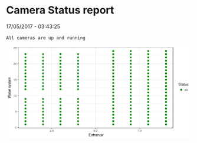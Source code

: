 Camera Status report
================
17/05/2017 - 03:43:25

    All cameras are up and running

![](camreport_files/figure-markdown_github/unnamed-chunk-2-1.png)
